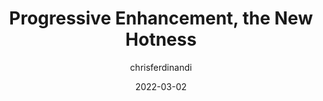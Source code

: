 ---
author: chrisferdinandi
date: 2022-03-02
draft: true
tags:
  - progressive-enhancement
  - meta
target_url: https://gomakethings.com/progressive-enhancement-the-new-hotness/
title: Progressive Enhancement, the New Hotness
---